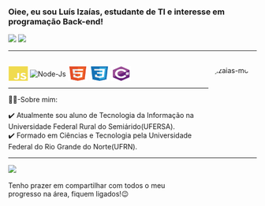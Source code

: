 ### Oiee, eu sou Luís Izaías, estudante de TI e interesse em programação Back-end!
<div> 
  <a href = "mailto:izaias451@gmail.com"><img src="https://img.shields.io/badge/-Gmail-%23333?style=for-the-badge&logo=gmail&logoColor=white" target="_blank"></a>
  <a href="https://www.linkedin.com/in/izaiasvalentim/"target="_blank"><img src="https://img.shields.io/badge/-LinkedIn-%230077B5?style=for-the-badge&logo=linkedin&logoColor=white" target="_blank"></a>   
</div>

<hr>

<div style="display: inline_block"><br>
  <img align="center" alt="Izaias-Js" height="30" width="40" src="https://raw.githubusercontent.com/devicons/devicon/master/icons/javascript/javascript-plain.svg">
  <img align="center" alt="Node-Js" height="40" width="40" src="https://cdn.iconscout.com/icon/free/png-256/node-js-1174925.png">
  <img align="center" alt="Izaias-HTML" height="30" width="40" src="https://raw.githubusercontent.com/devicons/devicon/master/icons/html5/html5-original.svg">
  <img align="center" alt="Izaias-CSS" height="30" width="40" src="https://raw.githubusercontent.com/devicons/devicon/master/icons/css3/css3-original.svg">
  <img align="center" alt="Rafa-Csharp" height="30" width="40" src="https://raw.githubusercontent.com/devicons/devicon/master/icons/csharp/csharp-original.svg">
  <img align="right" alt="Izaias-mood" height="150" style="border-radius:100px;" src="https://steamuserimages-a.akamaihd.net/ugc/1666854210994878421/85F69FE58A1FE06EF870A7D2BBBDBB3D99316BEF/">
</div>

<hr>
👨‍🎓-Sobre mim:
  
  ✔️ Atualmente sou aluno de Tecnologia da Informação na Universidade Federal Rural do Semiárido(UFERSA).<br>
  ✔️ Formado em Ciências e Tecnologia pela Universidade Federal do Rio Grande do Norte(UFRN).

<hr>

<a href="https://github.com/izaiasvalentim">
  <img height="160em" src="https://github-readme-stats-git-masterrstaa-rickstaa.vercel.app/api?username=izaiasvalentim&show_icons=true&theme=dracula" />
</a>
<p>Tenho prazer em compartilhar com todos o meu<br>progresso na área, fiquem ligados!😉</p>

